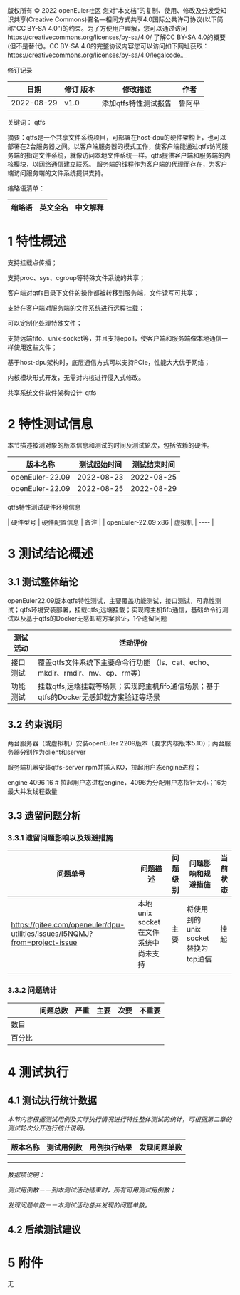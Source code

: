 版权所有 © 2022  openEuler社区
 您对“本文档”的复制、使用、修改及分发受知识共享(Creative Commons)署名—相同方式共享4.0国际公共许可协议(以下简称“CC BY-SA 4.0”)的约束。为了方便用户理解，您可以通过访问https://creativecommons.org/licenses/by-sa/4.0/ 了解CC BY-SA 4.0的概要 (但不是替代)。CC BY-SA 4.0的完整协议内容您可以访问如下网址获取：https://creativecommons.org/licenses/by-sa/4.0/legalcode。

修订记录

| 日期 | 修订   版本 | 修改描述 | 作者 |
| ---- | ----------- | -------- | ---- |
|2022-08-29| v1.0    |添加qtfs特性测试报告|鲁阿平|

关键词： qtfs

摘要：qtfs是一个共享文件系统项目，可部署在host-dpu的硬件架构上，也可以部署在2台服务器之间。以客户端服务器的模式工作，使客户端能通过qtfs访问服务端的指定文件系统，就像访问本地文件系统一样。qtfs提供客户端和服务端的内核模块，以网络通信建立联系。
服务端的线程作为客户端的代理而存在，为客户端访问服务端的文件系统提供支持。

缩略语清单：

| 缩略语 | 英文全名 | 中文解释 |
| ------ | -------- | -------- |


# 1     特性概述

支持挂载点传播；

支持proc、sys、cgroup等特殊文件系统的共享；

客户端对qtfs目录下文件的操作都被转移到服务端，文件读写可共享；

支持在客户端对服务端的文件系统进行远程挂载；

可以定制化处理特殊文件；

支持远端fifo、unix-socket等，并且支持epoll，使客户端和服务端像本地通信一样使用这些文件；

基于host-dpu架构时，底层通信方式可以支持PCIe，性能大大优于网络；

内核模块形式开发，无需对内核进行侵入式修改。

共享系统文件软件架构设计-qtfs

# 2     特性测试信息

本节描述被测对象的版本信息和测试的时间及测试轮次，包括依赖的硬件。

| 版本名称 | 测试起始时间 | 测试结束时间 |
| -------- | ------------ | ------------ |
|openEuler-22.09| 2022-08-23| 2022-08-25             |
|openEuler-22.09| 2022-08-25| 2022-08-29             |              |

qtfs特性测试硬件环境信息

| 硬件型号 | 硬件配置信息 | 备注 |
| openEuler-22.09 x86 | 虚拟机 | ---- |


# 3     测试结论概述

## 3.1   测试整体结论

openEuler22.09版本qtfs特性测试，主要覆盖功能测试，接口测试，可靠性测试；qtfs环境安装部署，挂载qtfs;远端挂载；实现跨主机fifo通信，基础命令行测试以及基于qtfs的Docker无感卸载方案验证，1个遗留问题

| 测试活动 | 活动评价 |
| -------- | -------- |
| 接口测试 |覆盖qtfs文件系统下主要命令行功能 （ls、cat、echo、mkdir、rmdir、mv、cp、rm等）    |
| 功能测试 |挂载qtfs,远端挂载等场景；实现跨主机fifo通信场景；基于qtfs的Docker无感卸载方案验证等场景          |


## 3.2   约束说明

两台服务器（或虚拟机）安装openEuler 2209版本（要求内核版本5.10）；两台服务器分别作为client和server

服务端机器安装qtfs-server rpm并插入KO，拉起用户态engine进程；

engine 4096 16 # 拉起用户态进程engine，4096为分配用户态指针大小；16为最大并发线程数量


## 3.3   遗留问题分析

### 3.3.1 遗留问题影响以及规避措施

| 问题单号 | 问题描述                          | 问题级别 | 问题影响和规避措施 | 当前状态 |
| -------- | -------- | -------- | ------------------   | -------- |
| https://gitee.com/openeuler/dpu-utilities/issues/I5NQMJ?from=project-issue | 本地unix socket在文件系统中尚未支持| 主要| 将使用到的unix socket替换为tcp通信|挂起|
|          |          |          |                    |          |

### 3.3.2 问题统计

|        | 问题总数 | 严重 | 主要 | 次要 | 不重要 |
| ------ | -------- | ---- | ---- | ---- | ------ |
| 数目   |          |      |      |      |        |
| 百分比 |          |      |      |      |        |

# 4     测试执行

## 4.1   测试执行统计数据

*本节内容根据测试用例及实际执行情况进行特性整体测试的统计，可根据第二章的测试轮次分开进行统计说明。*

| 版本名称 | 测试用例数 | 用例执行结果 | 发现问题单数 |
| -------- | ---------- | ------------ | ------------ |
|          |            |              |              |
|          |            |              |              |
|          |            |              |              |

*数据项说明：*

*测试用例数－－到本测试活动结束时，所有可用测试用例数；*

*发现问题单数－－本测试活动总共发现的问题单数。*

## 4.2   后续测试建议


# 5     附件

无